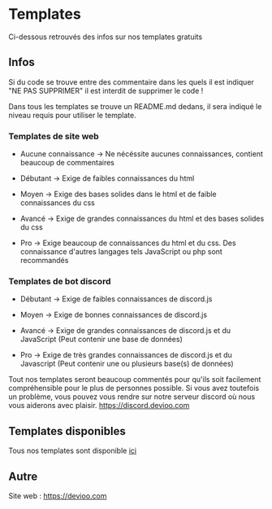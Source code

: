 # Templates
Ci-dessous retrouvés des infos sur nos templates gratuits

## Infos

Si du code se trouve entre des commentaire dans les quels il est indiquer "NE PAS SUPPRIMER" il est interdit de supprimer le code !

Dans tous les templates se trouve un README.md dedans, il sera indiqué le niveau requis pour utiliser le template.

### Templates de site web

- Aucune connaissance -> Ne nécéssite aucunes connaissances, contient beaucoup de commentaires

- Débutant -> Exige de faibles connaissances du html

- Moyen -> Exige des bases solides dans le html et de faible connaissances du css

- Avancé -> Exige de grandes connaissances du html et des bases solides du css

- Pro -> Exige beaucoup de connaissances du html et du css. Des connaissance d'autres langages tels JavaScript ou php sont recommandés

### Templates de bot discord

- Débutant -> Exige de faibles connaissances de discord.js

- Moyen -> Exige de bonnes connaissances de discord.js

- Avancé -> Exige de grandes connaissances de discord.js et du JavaScript (Peut contenir une base de données)

- Pro -> Exige de très grandes connaissances de discord.js et du Javascript (Peut contenir une ou plusieurs base(s) de données)

Tout nos templates seront beaucoup commentés pour qu'ils soit facilement compréhensible pour le plus de personnes possible.
Si vous avez toutefois un problème, vous pouvez vous rendre sur notre serveur discord où nous vous aiderons avec plaisir. https://discord.devioo.com

## Templates disponibles

Tous nos templates sont disponible [ici](https://devioo.com/templates)

## Autre

Site web : https://devioo.com
